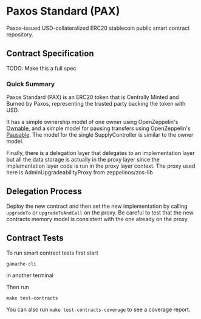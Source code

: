 # Paxos Standard (PAX)
Paxos-issued USD-collateralized ERC20 stablecoin public smart contract repository.

## Contract Specification

TODO: Make this a full spec

### Quick Summary

Paxos Standard (PAX) is an ERC20 token that is Centrally Minted and Burned by Paxos,
representing the trusted party backing the token with USD.

It has a simple ownership model of one owner using OpenZeppelin's
[Ownable](https://github.com/OpenZeppelin/openzeppelin-solidity/blob/5daaf60d11ee2075260d0f3adfb22b1c536db983/contracts/ownership/Ownable.sol),
and a simple model for pausing transfers using OpenZeppelin's
[Pausable](https://github.com/OpenZeppelin/openzeppelin-solidity/blob/5daaf60d11ee2075260d0f3adfb22b1c536db983/contracts/lifecycle/Pausable.sol).
The model for the single SupplyController is similar to the owner model.

Finally, there is a delegation
layer that delegates to an implementation layer but all the data storage is actually
in the proxy layer since the implementation layer code is run in the proxy layer context.
The proxy used here is AdminUpgradeabilityProxy from zeppelinos/zos-lib

## Delegation Process

Deploy the new contract and then set the
new implementation by calling `upgradeTo` or `upgradeToAndCall` on the proxy. Be careful to test
that the new contracts memory model is consistent with the one already on the proxy.

## Contract Tests

To run smart contract tests first start 

`ganache-cli`

in another terminal

Then run 

`make test-contracts`

You can also run `make test-contracts-coverage` to see a coverage report.
